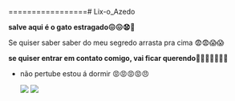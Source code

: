 =================# Lix-o_Azedo

**salve aqui é o gato estragado😖😖😧🥳**

Se quiser saber saber do meu segredo arrasta pra cima 😨😨😱😱

**se quiser entrar em contato comigo, vai ficar querendo🤬🤬🤬🥶🥶🥶🥵**

- não pertube estou á dormir 😡😡😡😡😠

  ![](https://media.tenor.com/kD0dwlacmR0AAAAM/hakari.gif)
  ![](https://tenor.com/pt-BR/view/bruh-meme-face-jujutsu-kaisen-jjk-gif-1679447526580806054)
